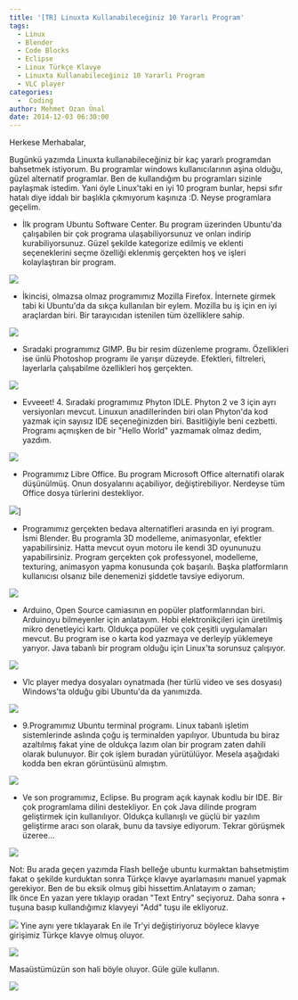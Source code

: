 ```yaml
---
title: '[TR] Linuxta Kullanabileceğiniz 10 Yararlı Program'
tags:
  - Linux
  - Blender
  - Code Blocks
  - Eclipse
  - Linux Türkçe Klavye
  - Linuxta Kullanabileceğiniz 10 Yararlı Program
  - VLC player
categories:
  -  Coding
author: Mehmet Ozan Ünal
date: 2014-12-03 06:30:00
---
```

Herkese Merhabalar,

Bugünkü yazımda Linuxta kullanabileceğiniz bir kaç yararlı programdan bahsetmek istiyorum. Bu programlar windows kullanıcılarının aşina olduğu, güzel alternatif programlar. Ben de kullandığım bu programları sizinle paylaşmak istedim. Yani öyle Linux'taki en iyi 10 program bunlar, hepsi sıfır hatalı diye iddalı bir başlıkla çıkmıyorum kaşınıza :D. Neyse programlara geçelim.

  

* İlk program Ubuntu Software Center. Bu program üzerinden Ubuntu'da çalışabilen bir çok programa ulaşabiliyorsunuz ve onları indirip kurabiliyorsunuz. Güzel şekilde kategorize edilmiş ve eklenti seçeneklerini seçme özelliği eklenmiş gerçekten hoş ve işleri kolaylaştıran bir program.

![](https://4.bp.blogspot.com/-Bm-g47lRV64/VH5qesXPW5I/AAAAAAAAFhU/K_bf45ZAXaM/s1600/Screenshot%2Bfrom%2B2014-12-03%2B01%3A33%3A30.png)

* İkincisi, olmazsa olmaz programımız Mozilla Firefox. İnternete girmek tabi ki Ubuntu'da da sıkça kullanılan bir eylem. Mozilla bu iş için en iyi araçlardan biri. Bir tarayıcıdan istenilen tüm özelliklere sahip.

![](https://3.bp.blogspot.com/-ha7NEe0HKyY/VH5qb7ZJ_jI/AAAAAAAAFgk/QNzmwH2Tck4/s1600/Screenshot%2Bfrom%2B2014-12-03%2B01%3A10%3A34.png)

* Sıradaki programımız GIMP. Bu bir resim düzenleme programı. Özellikleri ise ünlü Photoshop programı ile yarışır düzeyde. Efektleri, filtreleri, layerlarla çalışabilme özellikleri hoş gerçekten.

![](https://4.bp.blogspot.com/--fxbWH1F6jM/VH5qb6DAY-I/AAAAAAAAFgo/odVEOKLdZlM/s1600/Screenshot%2Bfrom%2B2014-12-03%2B01%3A17%3A35.png)

* Evveeet! 4. Sıradaki programımız Phyton IDLE. Phyton 2 ve 3 için ayrı versiyonları mevcut. Linuxun anadillerinden biri olan Phyton'da kod yazmak için sayısız IDE seçeneğinizden biri. Basitliğiyle beni cezbetti. Programı açmışken de bir "Hello World" yazmamak olmaz dedim, yazdım.

![](https://3.bp.blogspot.com/-6mXCZ6fFvgo/VH5qckqeJUI/AAAAAAAAFgw/n5ZiuqrgnkU/s1600/Screenshot%2Bfrom%2B2014-12-03%2B01%3A19%3A00.png)

* Programımız Libre Office. Bu program Microsoft Office alternatifi olarak düşünülmüş. Onun dosyalarını açabiliyor, değiştirebiliyor. Nerdeyse tüm Office dosya türlerini destekliyor.

![](https://1.bp.blogspot.com/-QwacP5BN48I/VH5qcsy6jII/AAAAAAAAFg0/nWxGKQfZx5Q/s1600/Screenshot%2Bfrom%2B2014-12-03%2B01%3A19%3A38.png)]

* Programımız gerçekten bedava alternatifleri arasında en iyi program. İsmi Blender. Bu programla 3D modelleme, animasyonlar, efektler yapabilirsiniz. Hatta mevcut oyun motoru ile kendi 3D oyununuzu yapabilirsiniz. Program gerçekten çok professyonel, modelleme, texturing, animasyon yapma konusunda çok başarılı. Başka platformların kullanıcısı olsanız bile denemenizi şiddetle tavsiye ediyorum.

![](https://2.bp.blogspot.com/-13rHXvTjr9Y/VH5qc1rcB1I/AAAAAAAAFg4/QevkFUjZ_1w/s1600/Screenshot%2Bfrom%2B2014-12-03%2B01%3A20%3A59.png)

* Arduino, Open Source camiasının en popüler platformlarından biri. Arduinoyu bilmeyenler için anlatayım. Hobi elektronikçileri için üretilmiş mikro denetleyici kartı. Oldukça popüler ve çok çeşitli uygulamaları mevcut. Bu program ise o karta kod yazmaya ve derleyip yüklemeye yarıyor. Java tabanlı bir program olduğu için Linux'ta sorunsuz çalışıyor.

![](https://3.bp.blogspot.com/-x4Bvx_yjFLk/VH5qdMbpOQI/AAAAAAAAFg8/YT9eOUGTSeA/s1600/Screenshot%2Bfrom%2B2014-12-03%2B01%3A23%3A57.png)

* Vlc player medya dosyaları oynatmada (her türlü video ve ses dosyası) Windows'ta olduğu gibi Ubuntu'da da yanımızda.

![](https://4.bp.blogspot.com/-3q_X7cNkqjs/VH5qdcPeJ1I/AAAAAAAAFhA/U-I6-F6BjAQ/s1600/Screenshot%2Bfrom%2B2014-12-03%2B01%3A27%3A54.png)

* 9.Programımız Ubuntu terminal programı. Linux tabanlı işletim sistemlerinde aslında çoğu iş terminalden yapılıyor. Ubuntuda bu biraz azaltılmış fakat yine de oldukça lazım olan bir program zaten dahili olarak bulunuyor. Bir çok işlem buradan yürütülüyor. Mesela aşağıdaki kodda ben ekran görüntüsünü almıştım.


![](https://2.bp.blogspot.com/-vkUEKBlJU14/VH5qdtJnITI/AAAAAAAAFhE/U9Vb2nG-4GY/s1600/Screenshot%2Bfrom%2B2014-12-03%2B01%3A28%3A48.png)

* Ve son programımız, Eclipse. Bu program açık kaynak kodlu bir IDE. Bir çok programlama dilini destekliyor. En çok Java dilinde program geliştirmek için kullanılıyor. Oldukça kullanışlı ve güçlü bir yazılım geliştirme aracı son olarak, bunu da tavsiye ediyorum. Tekrar görüşmek üzeree...

![](https://3.bp.blogspot.com/-WNMFXYqdQdU/VH5qdzXfSyI/AAAAAAAAFhI/lp6_dWaMd5o/s1600/Screenshot%2Bfrom%2B2014-12-03%2B01%3A29%3A59.png) 

Not: Bu arada geçen yazımda Flash belleğe ubuntu kurmaktan bahsetmiştim fakat o şekilde kurduktan sonra Türkçe klavye ayarlamasını manuel yapmak gerekiyor. Ben de bu eksik olmuş gibi hissettim.Anlatayım o zaman;  
İlk önce En yazan yere tıklayıp oradan "Text Entry" seçiyoruz. Daha sonra + tuşuna basıp kullandığımız klavyeyi "Add" tuşu ile ekliyoruz.  

![](https://2.bp.blogspot.com/-DHydhzZf14c/VH5qb-04RuI/AAAAAAAAFgs/ibOc95T22Mc/s1600/Screenshot%2Bfrom%2B2014-12-03%2B01%3A13%3A08.png)
Yine aynı yere tıklayarak En ile Tr'yi değiştiriyoruz böylece klavye girişimiz Türkçe klavye olmuş oluyor.

![](https://1.bp.blogspot.com/-PjDM5xer7jY/VH5qefrZjZI/AAAAAAAAFhQ/szK8TW44XRM/s1600/Screenshot%2Bfrom%2B2014-12-03%2B01%3A30%3A44.png)

Masaüstümüzün son hali böyle oluyor. Güle güle kullanın.

![](https://1.bp.blogspot.com/-DfU-QPVYuRg/VH5qeuS-vHI/AAAAAAAAFhc/1W4D1MEDFPw/s1600/Screenshot%2Bfrom%2B2014-12-03%2B01%3A30%3A51.png)